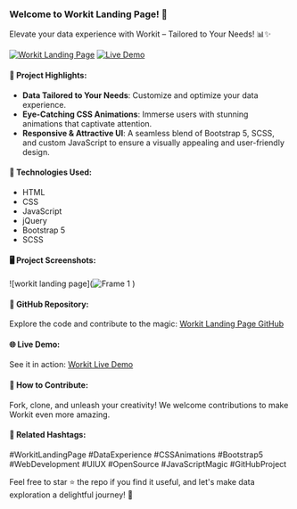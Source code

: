 ### Welcome to Workit Landing Page! 🚀

Elevate your data experience with Workit – Tailored to Your Needs! 📊✨

[![Workit Landing Page](https://img.shields.io/badge/Check%20it%20out%20on%20GitHub-2EA44F?style=for-the-badge&logo=github)](https://github.com/SwamiTheDev/workit-landing-page)
[![Live Demo](https://img.shields.io/badge/Live%20Demo-Visit%20Now-blue?style=for-the-badge&logo=vercel)](https://workit-swamithedev.vercel.app/)

#### 🌟 Project Highlights:
- **Data Tailored to Your Needs**: Customize and optimize your data experience.
- **Eye-Catching CSS Animations**: Immerse users with stunning animations that captivate attention.
- **Responsive & Attractive UI**: A seamless blend of Bootstrap 5, SCSS, and custom JavaScript to ensure a visually appealing and user-friendly design.

#### 🚀 Technologies Used:
- HTML
- CSS
- JavaScript
- jQuery
- Bootstrap 5
- SCSS

#### 🖥️ Project Screenshots:
 ![workit landing page](![Frame 1](https://github.com/SwamiTheDev/workit-landing-page/assets/119602881/35f9ba5d-db06-404d-b91b-42cbed6afb02)
)
 

#### 🤖 GitHub Repository:
Explore the code and contribute to the magic: [Workit Landing Page GitHub](https://github.com/SwamiTheDev/workit-landing-page)

#### 🌐 Live Demo:
See it in action: [Workit Live Demo](https://workit-swamithedev.vercel.app/)

#### 🚧 How to Contribute:
Fork, clone, and unleash your creativity! We welcome contributions to make Workit even more amazing.

#### 📌 Related Hashtags:
#WorkitLandingPage #DataExperience #CSSAnimations #Bootstrap5 #WebDevelopment #UIUX #OpenSource #JavaScriptMagic #GitHubProject

Feel free to star ⭐️ the repo if you find it useful, and let's make data exploration a delightful journey! 🎉
